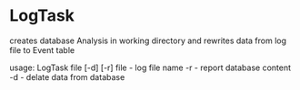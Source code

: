 # LogTask
creates database Analysis in working directory and rewrites data from log file to Event table

usage: LogTask file [-d] [-r]
  file - log file name
  -r - report database content
  -d - delate data from database

